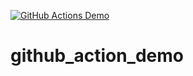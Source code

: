 [![GitHub Actions Demo](https://github.com/seonghwk/github_action_demo/actions/workflows/github-actions-demo.yml/badge.svg)](https://github.com/seonghwk/github_action_demo/actions/workflows/github-actions-demo.yml)

# github_action_demo
